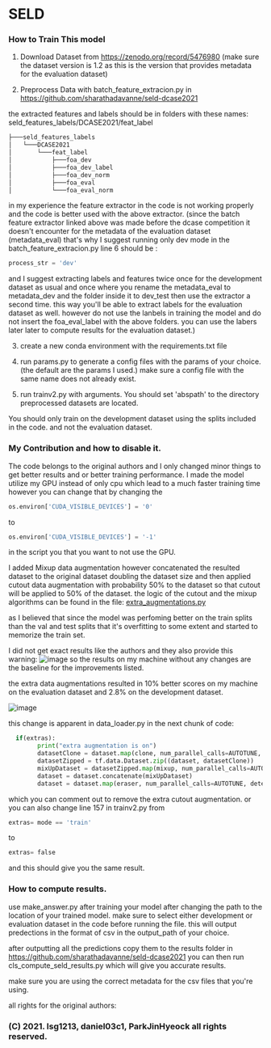 # SELD


### How to Train This model

1. Download Dataset from https://zenodo.org/record/5476980 
(make sure the dataset version is 1.2 as this is the version that provides metadata for the evaluation dataset)

2. Preprocess Data with batch_feature_extracion.py in https://github.com/sharathadavanne/seld-dcase2021

the extracted features and labels should be in folders with these names:
seld_features_labels/DCASE2021/feat_label

```bash
├───seld_features_labels
│   └───DCASE2021
│       └───feat_label
│           ├───foa_dev
│           ├───foa_dev_label
│           ├───foa_dev_norm
│           ├───foa_eval
│           └───foa_eval_norm
```


in my experience the feature extractor in the code is not working properly and the code is better used with the above extractor.
(since the batch feature extractor linked above was made before the dcase competition it doesn't encounter for the metadata of the evaluation dataset 
(metadata_eval) that's why I suggest running only dev mode in the batch_feature_extracion.py line 6 should be :

```python
process_str = 'dev'
```

and I suggest extracting labels and features twice once for the development dataset as usual
and once where you rename the metadata_eval to metadata_dev and the folder inside it to dev_test
then use the extractor a second time. this way you'll be able to extract labels for the evaluation dataset as well.
however do not use the lanbels in training the model and do not insert the foa_eval_label with the above folders. 
you can use the labers later later to compute results for the evaluation dataset.)

3. create a new conda environment with the requirements.txt file

4. run params.py to generate a config files with the params of your choice. (the default are the params I used.) make sure a config file with the same name does not already exist.

5. run trainv2.py with arguments. You should set 'abspath' to the directory preprocessed datasets are located.

You should only train on the development dataset using the splits included in the code. and not the evaluation dataset. 

### My Contribution and how to disable it.
The code belongs to the original authors and I only changed minor things to get better results and or better training performance.
I made the model utilize my GPU instead of only cpu which lead to a much faster training time 
however you can change that by changing the 
```python
os.environ['CUDA_VISIBLE_DEVICES'] = '0'
```
to 
```python
os.environ['CUDA_VISIBLE_DEVICES'] = '-1'
```

in the script you that you want to not use the GPU.

I added Mixup data augmentation however concatenated the resulted dataset to the original dataset doubling the dataset size and then
applied cutout data augmentation with probability 50% to the dataset so that cutout will be applied to 50% of the dataset.
the logic of the cutout and the mixup algorithms can be found in the file:
[extra_augmentations.py](https://github.com/Abdelrahman-7gab/SELD/blob/main/extra_augmentations.py)

as I believed that since the model was perfoming better on the train splits 
than the val and test splits that it's overfitting to some extent and started to memorize the train set.

I did not get exact results like the authors and they also provide this warning:
![image](https://user-images.githubusercontent.com/63824808/172371360-77a1abd4-59b1-433e-a916-aa50536d98b4.png)
so the results on my machine without any changes are the baseline for the improvements listed.

the extra data augmentations resulted in 10% better scores on my machine on the evaluation dataset and 2.8% on the development dataset.

![image](https://user-images.githubusercontent.com/63824808/172370656-e9d51e2b-9cc7-4d1e-a34f-f8356978a947.png)


this change is apparent in data_loader.py in the next chunk of code:
        
```python
  if(extras):
        print("extra augmentation is on")
        datasetClone = dataset.map(clone, num_parallel_calls=AUTOTUNE, deterministic=deterministic).shuffle(buffer_size=1200)
        datasetZipped = tf.data.Dataset.zip((dataset, datasetClone))
        mixUpDataset = datasetZipped.map(mixup, num_parallel_calls=AUTOTUNE, deterministic=deterministic)
        dataset = dataset.concatenate(mixUpDataset)
        dataset = dataset.map(eraser, num_parallel_calls=AUTOTUNE, deterministic=deterministic)
```
        
which you can comment out to remove the extra cutout augmentation.
or you can also change line 157 in trainv2.py from 
```python
extras= mode == 'train'
```
to
```python
extras= false
```

and this should give you the same result.

### How to compute results.
use make_answer.py after training your model after changing the path to the location of your trained model.
make sure to select either development or evaluation dataset in the code before running the file.
this will output predections in the format of csv in the output_path of your choice.

after outputting all the predictions copy them to the results folder in https://github.com/sharathadavanne/seld-dcase2021
you can then run cls_compute_seld_results.py which will give you accurate results.

make sure you are using the correct metadata for the csv files that you're using. 

all rights for the original authors:
### (C) 2021. lsg1213, daniel03c1, ParkJinHyeock all rights reserved.
